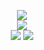 
<p align="center">

<image src="https://files.catbox.moe/uvqh0n.png">
<br>
<image src="https://media.tenor.com/CIEGbBWW2bEAAAAM/mob-psycho100-mp100.gif">
<br>
<image src="https://64.media.tumblr.com/cf7afc875178a62853e0ee6847577fb3/fe280e89a304aa5d-cf/s100x200/2dcd73b4450ce9a29dec8d995f3c0b31d3832860.gifv"> 
  <image src="https://animesher.com/orig/1/145/1455/14558/animesher.com_near-death-note-gif-1455844.gif">







<!--
**deathdelivery/deathdelivery** is a ✨ _special_ ✨ repository because its `README.md` (this file) appears on your GitHub profile.

Here are some ideas to get you started:

- 🔭 I’m currently working on ...
- 🌱 I’m currently learning ...
- 👯 I’m looking to collaborate on ...
- 🤔 I’m looking for help with ...
- 💬 Ask me about ...
- 📫 How to reach me: ...
- 😄 Pronouns: ...
- ⚡ Fun fact: ...
-->
